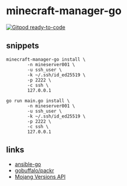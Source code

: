 # minecraft-manager-go

[![Gitpod ready-to-code](https://img.shields.io/badge/Gitpod-ready--to--code-blue?logo=gitpod)](https://gitpod.io/#https://github.com/Eldius/minecraft-manager-go)

## snippets ##

```shell
minecraft-manager-go install \
		-n mineserver001 \
		-u ssh_user \
		-k ~/.ssh/id_ed25519 \
		-p 2222 \
		-c ssh \
		127.0.0.1

```

```shell
go run main.go install \
		-n mineserver001 \
		-u ssh_user \
		-k ~/.ssh/id_ed25519 \
		-p 2222 \
		-c ssh \
		127.0.0.1
```

## links ##

- [ansible-go](https://github.com/apenella/go-ansible)
- [gobuffalo/packr](https://github.com/gobuffalo/packr)
- [Mojang Versions API](https://launchermeta.mojang.com/mc/game/version_manifest.json)
